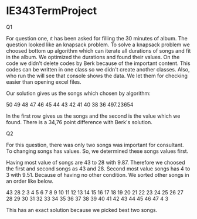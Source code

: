 # IE343TermProject

Q1

For question one, ıt has been asked for filling the 30 minutes of album. 
The question looked like an knapsack problem. To solve a knapsack problem we choosed bottom up algorithm
which can iterate all durations of songs and fit in the album. 
We optimized the durations and found their values. On the code we didn't delete codes by Berk because of the important content.
This codes can be written in one class so we didn't create another classes.
Also, who run the will see that console shows the data. We let them for checking easier than opening excel files. 



Our solution gives us the songs which chosen by algorithm:

50 49 48 47 46 45 44 43 42 41 40 38 36 
497.23654

In the first row gives us the songs and the second is the value which we found.
There is a 34,76 point difference with Berk's solution.

Q2

For this question, there was only two songs was important for consultant. To changing songs has values. 
So, we determined these songs values first. 

Having most value of songs are 43 to 28 with 9.87. Therefore we choosed the first and second songs as 43 and 28. 
Second most value songs has 4 to 3 with 9.51. Because of having no other condition. We sorted other songs in an order like below.

43 28 2 3 4 5 6 7 8 9 10 11 12 13 14 15 16 17 18 19 20 21 22 23 24 25 26 27 28 29 30 31 32 33 34 35 36 37 38 39 40 41 42 43 44 45 46 47 4 3 

This has an exact solution because we picked best two songs.
